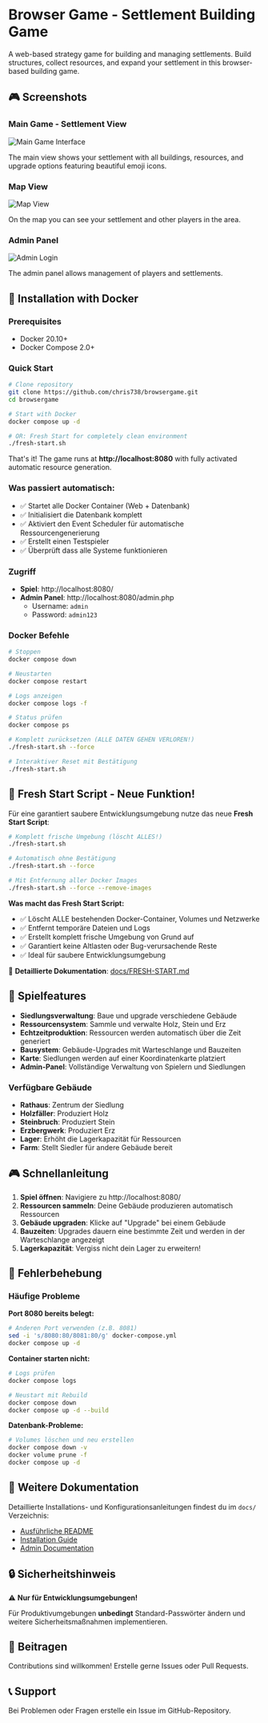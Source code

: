 # Browser Game - Settlement Building Game

A web-based strategy game for building and managing settlements. Build structures, collect resources, and expand your settlement in this browser-based building game.

## 🎮 Screenshots

### Main Game - Settlement View
![Main Game Interface](https://github.com/user-attachments/assets/8eb0dacd-41ab-4e82-b0f6-a85cf847512b)

The main view shows your settlement with all buildings, resources, and upgrade options featuring beautiful emoji icons.

### Map View
![Map View](https://github.com/user-attachments/assets/4b3d1e6c-7736-49d4-84ef-7943da853e58)

On the map you can see your settlement and other players in the area.

### Admin Panel
![Admin Login](https://github.com/user-attachments/assets/0c5a52d9-94ee-4cbb-b494-847c6d431d20)

The admin panel allows management of players and settlements.

## 🚀 Installation with Docker

### Prerequisites
- Docker 20.10+
- Docker Compose 2.0+

### Quick Start

```bash
# Clone repository
git clone https://github.com/chris738/browsergame.git
cd browsergame

# Start with Docker
docker compose up -d

# OR: Fresh Start for completely clean environment
./fresh-start.sh
```

That's it! The game runs at **http://localhost:8080** with fully activated automatic resource generation.

### Was passiert automatisch:
- ✅ Startet alle Docker Container (Web + Datenbank)
- ✅ Initialisiert die Datenbank komplett
- ✅ Aktiviert den Event Scheduler für automatische Ressourcengenerierung
- ✅ Erstellt einen Testspieler
- ✅ Überprüft dass alle Systeme funktionieren

### Zugriff
- **Spiel**: http://localhost:8080/
- **Admin Panel**: http://localhost:8080/admin.php
  - Username: `admin`
  - Password: `admin123`

### Docker Befehle

```bash
# Stoppen
docker compose down

# Neustarten
docker compose restart

# Logs anzeigen
docker compose logs -f

# Status prüfen
docker compose ps

# Komplett zurücksetzen (ALLE DATEN GEHEN VERLOREN!)
./fresh-start.sh --force

# Interaktiver Reset mit Bestätigung
./fresh-start.sh
```

## 🔄 Fresh Start Script - Neue Funktion!

Für eine garantiert saubere Entwicklungsumgebung nutze das neue **Fresh Start Script**:

```bash
# Komplett frische Umgebung (löscht ALLES!)
./fresh-start.sh

# Automatisch ohne Bestätigung
./fresh-start.sh --force

# Mit Entfernung aller Docker Images
./fresh-start.sh --force --remove-images
```

**Was macht das Fresh Start Script:**
- ✅ Löscht ALLE bestehenden Docker-Container, Volumes und Netzwerke
- ✅ Entfernt temporäre Dateien und Logs
- ✅ Erstellt komplett frische Umgebung von Grund auf
- ✅ Garantiert keine Altlasten oder Bug-verursachende Reste
- ✅ Ideal für saubere Entwicklungsumgebung

📖 **Detaillierte Dokumentation**: [docs/FRESH-START.md](docs/FRESH-START.md)

## 🎯 Spielfeatures

- **Siedlungsverwaltung**: Baue und upgrade verschiedene Gebäude
- **Ressourcensystem**: Sammle und verwalte Holz, Stein und Erz
- **Echtzeitproduktion**: Ressourcen werden automatisch über die Zeit generiert
- **Bausystem**: Gebäude-Upgrades mit Warteschlange und Bauzeiten
- **Karte**: Siedlungen werden auf einer Koordinatenkarte platziert
- **Admin-Panel**: Vollständige Verwaltung von Spielern und Siedlungen

### Verfügbare Gebäude
- **Rathaus**: Zentrum der Siedlung
- **Holzfäller**: Produziert Holz
- **Steinbruch**: Produziert Stein  
- **Erzbergwerk**: Produziert Erz
- **Lager**: Erhöht die Lagerkapazität für Ressourcen
- **Farm**: Stellt Siedler für andere Gebäude bereit

## 🎮 Schnellanleitung

1. **Spiel öffnen**: Navigiere zu http://localhost:8080/
2. **Ressourcen sammeln**: Deine Gebäude produzieren automatisch Ressourcen
3. **Gebäude upgraden**: Klicke auf "Upgrade" bei einem Gebäude
4. **Bauzeiten**: Upgrades dauern eine bestimmte Zeit und werden in der Warteschlange angezeigt
5. **Lagerkapazität**: Vergiss nicht dein Lager zu erweitern!

## 🔧 Fehlerbehebung

### Häufige Probleme

**Port 8080 bereits belegt:**
```bash
# Anderen Port verwenden (z.B. 8081)
sed -i 's/8080:80/8081:80/g' docker-compose.yml
docker compose up -d
```

**Container starten nicht:**
```bash
# Logs prüfen
docker compose logs

# Neustart mit Rebuild
docker compose down
docker compose up -d --build
```

**Datenbank-Probleme:**
```bash
# Volumes löschen und neu erstellen
docker compose down -v
docker volume prune -f
docker compose up -d
```

## 📄 Weitere Dokumentation

Detaillierte Installations- und Konfigurationsanleitungen findest du im `docs/` Verzeichnis:
- [Ausführliche README](docs/README.md)
- [Installation Guide](docs/INSTALLATION.md)
- [Admin Documentation](docs/ADMIN_README.md)

## 🔒 Sicherheitshinweis

⚠️ **Nur für Entwicklungsumgebungen!**

Für Produktivumgebungen **unbedingt** Standard-Passwörter ändern und weitere Sicherheitsmaßnahmen implementieren.

## 🤝 Beitragen

Contributions sind willkommen! Erstelle gerne Issues oder Pull Requests.

## 📞 Support

Bei Problemen oder Fragen erstelle ein Issue im GitHub-Repository.